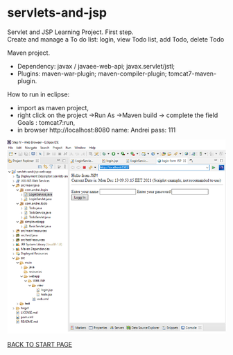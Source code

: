 # servlets-and-jsp
Servlet and JSP Learning Project. First step.   
Create and manage a To do list: login, view Todo list, add Todo, delete Todo 
  
    
    
Maven project.   
  - Dependency: javax / javaee-web-api;  javax.servlet/jstl;  
  - Plugins: maven-war-plugin; maven-compiler-plugin; tomcat7-maven-plugin.

How to run in eclipse:  
  - import as maven project,  
  - right click on the project ->Run As ->Maven build  -> complete the field Goals : tomcat7:run,  
  - in browser  http://localhost:8080    name: Andrei	pass: 111  
  
    
      
        

![Project Explorer:](box/project-structure.png)

  
    
[BACK TO START PAGE](https://github.com/FlorescuAndrei/Start.git) 
